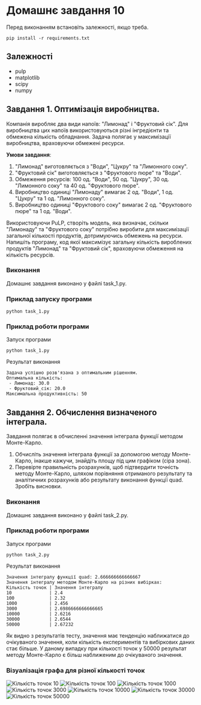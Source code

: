 # Домашнє завдання 10

Перед виконанням встановіть залежності, якщо треба.

```
pip install -r requirements.txt
```

## Залежності

-   pulp
-   matplotlib
-   scipy
-   numpy

## Завдання 1. Оптимізація виробництва.

Компанія виробляє два види напоїв: "Лимонад" і "Фруктовий сік". Для виробництва цих напоїв використовуються різні інгредієнти та обмежена кількість обладнання. Задача полягає у максимізації виробництва, враховуючи обмежені ресурси.

**Умови завдання**:

1. "Лимонад" виготовляється з "Води", "Цукру" та "Лимонного соку".
2. "Фруктовий сік" виготовляється з "Фруктового пюре" та "Води".
3. Обмеження ресурсів: 100 од. "Води", 50 од. "Цукру", 30 од. "Лимонного соку" та 40 од. "Фруктового пюре".
4. Виробництво одиниці "Лимонаду" вимагає 2 од. "Води", 1 од. "Цукру" та 1 од. "Лимонного соку".
5. Виробництво одиниці "Фруктового соку" вимагає 2 од. "Фруктового пюре" та 1 од. "Води".

Використовуючи PuLP, створіть модель, яка визначає, скільки "Лимонаду" та "Фруктового соку" потрібно виробити для максимізації загальної кількості продуктів, дотримуючись обмежень на ресурси. Напишіть програму, код якої максимізує загальну кількість вироблених продуктів "Лимонад" та "Фруктовий сік", враховуючи обмеження на кількість ресурсів.

### Виконання

Домашнє завдання виконано у файлі task_1.py.

### Приклад запуску програми

```
python task_1.py
```

### Приклад роботи програми

Запуск програми

```
python task_1.py
```

Результат виконання

```
Задача успішно розв'язана з оптимальним рішенням.
Оптимальна кількість:
 - Лимонад: 30.0
 - Фруктовий_сік: 20.0
Максимальна продуктивність: 50
```

## Завдання 2. Обчислення визначеного інтеграла.

Завдання полягає в обчисленні значення інтеграла функції методом Монте-Карло.

1. Обчисліть значення інтеграла функції за допомогою методу Монте-Карло, інакше кажучи, знайдіть площу під цим графіком (сіра зона).
2. Перевірте правильність розрахунків, щоб підтвердити точність методу Монте-Карло, шляхом порівняння отриманого результату та аналітичних розрахунків або результату виконання функції quad. Зробіть висновки.

### Виконання

Домашнє завдання виконано у файлі task_2.py.

### Приклад роботи програми

Запуск програми

```
python task_2.py
```

Результат виконання

```
Значення інтегралу функції quad: 2.666666666666667
Значення інтегралу методом Монте-Карло на різних вибірках:
Кількість точок | Значення інтегралу
10              | 2.4
100             | 2.32
1000            | 2.456
3000            | 2.6986666666666665
10000           | 2.6216
30000           | 2.6544
50000           | 2.67232
```

Як видно з результатів тесту, значення має тенденцію наближатися до очікуваного значення, коли кількість експериментів та вибіркових даних стає більше. У даному випадку при кількості точок у 50000 результат методу Монте-Карло є більш наближеним до очікуваного значення.

### Візуалізація графа для різної кількості точок

![Кількість точок 10](./assets/points_10.png)
![Кількість точок 100](./assets/points_100.png)
![Кількість точок 1000](./assets/points_1000.png)
![Кількість точок 3000](./assets/points_3000.png)
![Кількість точок 10000](./assets/points_10000.png)
![Кількість точок 30000](./assets/points_30000.png)
![Кількість точок 50000](./assets/points_50000.png)
